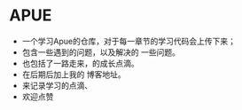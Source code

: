 #  APUE
- 一个学习Apue的仓库，对于每一章节的学习代码会上传下来；
- 包含一些遇到的问题，以及解决的 一些问题。
- 也包括了一路走来，的成长点滴。
- 在后期后加上我的 博客地址。
- 来记录学习的点滴、
- 欢迎点赞
